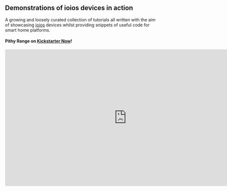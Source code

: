 ## Demonstrations of ioios devices in action
A growing and loosely curated collection of tutorials all written with the aim of showcasing [ioios](https://ioios.io) devices whilst providing snippets of useful code for smart home platforms.

#### Pithy Range on [Kickstarter Now](https://www.kickstarter.com/projects/ioios/ioios-the-pithy-range)!
<iframe width="800" height="450" src="https://www.kickstarter.com/projects/ioios/ioios-the-pithy-range/widget/video.html" frameborder="0" scrolling="no"> </iframe>